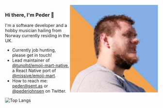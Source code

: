 <img align="right" src="https://github.com/pederjohnsen/pederjohnsen/blob/main/pederjohnsen.png" alt="Artistic photo of Peder" width="290px" height="290px" />

### Hi there, I'm Peder 👋

I'm a software developer and a hobby musician hailing from Norway currently residing in the UK.

- Currently job hunting, please get in touch!
- Lead maintainer of <a href="https://github.com/tunoltd/emoji-mart-native" target="_blank">@tunoltd/emoji-mart-native</a>, a React Native port of <a href="https://github.com/missive/emoji-mart" target="_blank">@missive/emoji-mart</a>.
- How to reach me: peder@sent.as or <a href="https://twitter.com/pederjohnsen" target="_blank">@pederjohnsen</a> on Twitter.

![Top Langs](https://github-readme-stats.vercel.app/api/top-langs/?username=pederjohnsen&layout=compact&langs_count=10&hide=html,css)
